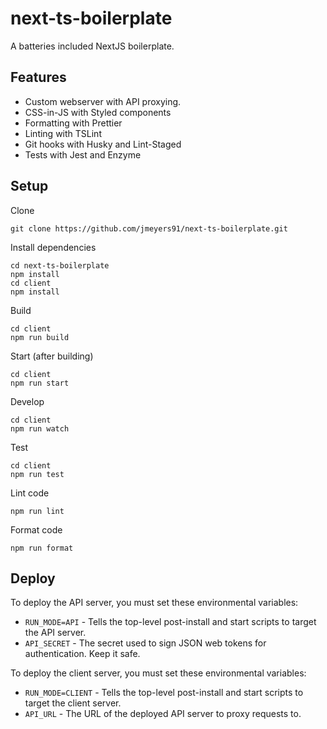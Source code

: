 # next-ts-boilerplate

A batteries included NextJS boilerplate.

## Features

- Custom webserver with API proxying.
- CSS-in-JS with Styled components
- Formatting with Prettier
- Linting with TSLint
- Git hooks with Husky and Lint-Staged
- Tests with Jest and Enzyme

## Setup

Clone

```
git clone https://github.com/jmeyers91/next-ts-boilerplate.git
```

Install dependencies

```
cd next-ts-boilerplate
npm install
cd client
npm install
```

Build

```
cd client
npm run build
```

Start (after building)

```
cd client
npm run start
```

Develop

```
cd client
npm run watch
```

Test

```
cd client
npm run test
```

Lint code

```
npm run lint
```

Format code

```
npm run format
```

## Deploy

To deploy the API server, you must set these environmental variables:

- `RUN_MODE=API` - Tells the top-level post-install and start scripts to target the API server.
- `API_SECRET` - The secret used to sign JSON web tokens for authentication. Keep it safe.

To deploy the client server, you must set these environmental variables:

- `RUN_MODE=CLIENT` - Tells the top-level post-install and start scripts to target the client server.
- `API_URL` - The URL of the deployed API server to proxy requests to.

